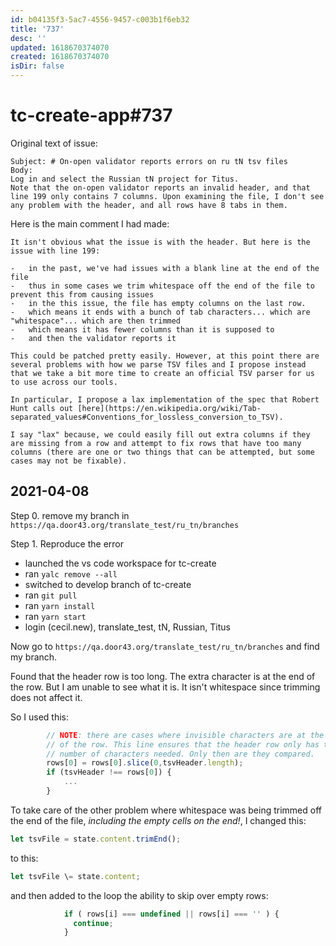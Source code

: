 ```yaml
---
id: b04135f3-5ac7-4556-9457-c003b1f6eb32
title: '737'
desc: ''
updated: 1618670374070
created: 1618670374070
isDir: false
---
```

# tc-create-app#737

Original text of issue:

```
Subject: # On-open validator reports errors on ru tN tsv files
Body:
Log in and select the Russian tN project for Titus.  
Note that the on-open validator reports an invalid header, and that line 199 only contains 7 columns. Upon examining the file, I don't see any problem with the header, and all rows have 8 tabs in them.
```

Here is the main comment I had made:

```
It isn't obvious what the issue is with the header. But here is the issue with line 199:

-   in the past, we've had issues with a blank line at the end of the file
-   thus in some cases we trim whitespace off the end of the file to prevent this from causing issues
-   in the this issue, the file has empty columns on the last row.
-   which means it ends with a bunch of tab characters... which are "whitespace"... which are then trimmed
-   which means it has fewer columns than it is supposed to
-   and then the validator reports it

This could be patched pretty easily. However, at this point there are several problems with how we parse TSV files and I propose instead that we take a bit more time to create an official TSV parser for us to use across our tools.

In particular, I propose a lax implementation of the spec that Robert Hunt calls out [here](https://en.wikipedia.org/wiki/Tab-separated_values#Conventions_for_lossless_conversion_to_TSV).

I say "lax" because, we could easily fill out extra columns if they are missing from a row and attempt to fix rows that have too many columns (there are one or two things that can be attempted, but some cases may not be fixable).
```

## 2021-04-08

Step 0. remove my branch in `https://qa.door43.org/translate_test/ru_tn/branches`

Step 1. Reproduce the error

- launched the vs code workspace for tc-create
- ran `yalc remove --all`
- switched to develop branch of tc-create
- ran `git pull`
- ran `yarn install`
- ran `yarn start`
- login (cecil.new), translate_test, tN, Russian, Titus

Now go to `https://qa.door43.org/translate_test/ru_tn/branches` and find my branch.

Found that the header row is too long. The extra character is at the end of the row. But I am unable to see what it is. It isn't whitespace since trimming does not affect it.

So I used this:

```js
        // NOTE: there are cases where invisible characters are at the end 
        // of the row. This line ensures that the header row only has the
        // number of characters needed. Only then are they compared.
        rows[0] = rows[0].slice(0,tsvHeader.length);
        if (tsvHeader !== rows[0]) {
			...
        }
```

To take care of the other problem where whitespace was being trimmed off the end of the file, _including the empty cells on the end!_, I changed this:

```js
let tsvFile = state.content.trimEnd();
```

to this:

```js
let tsvFile \= state.content;
```

and then added to the loop the ability to skip over empty rows:

```js
            if ( rows[i] === undefined || rows[i] === '' ) {
              continue;
            }
```


